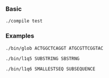 ### Basic

`./compile test`

### Examples

`./bin/glob ACTGGCTCAGGT ATGCGTTCGGTAC`

`./bin/l1q5 SUBSTRING SBSTRNG`

`./bin/l1q6 SMALLESTSEQ SUBSEQUENCE`
